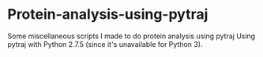 # Protein-analysis-using-pytraj
Some miscellaneous scripts I made to do protein analysis using pytraj
Using pytraj with Python 2.7.5 (since it's unavailable for Python 3).
